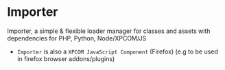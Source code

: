 # Importer

Importer, a simple &amp; flexible loader manager for classes and assets with dependencies for PHP, Python, Node/XPCOM/JS

* `Importer` is also a `XPCOM JavaScript Component` (Firefox) (e.g to be used in firefox browser addons/plugins)

